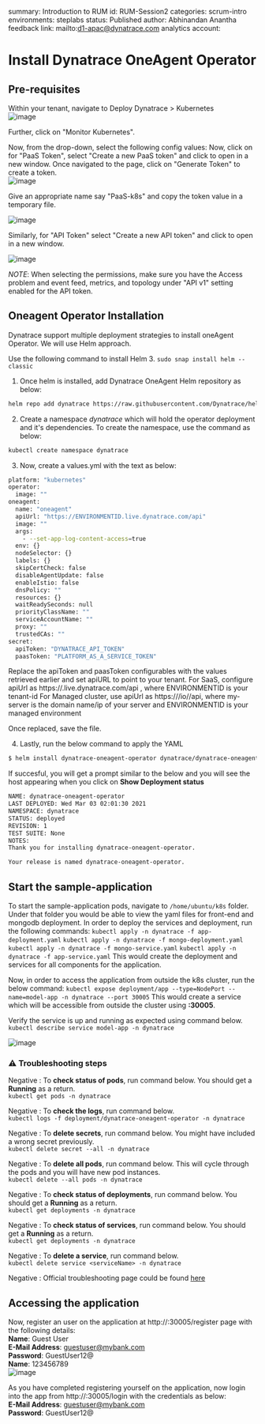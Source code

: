summary: Introduction to RUM
id: RUM-Session2
categories: scrum-intro
environments: steplabs
status: Published
author: Abhinandan Anantha
feedback link: mailto:d1-apac@dynatrace.com
analytics account:
<!-- ------------------------ -->
# Install Dynatrace OneAgent Operator
<!-- ------------------------ -->
## Pre-requisites
Within your tenant, navigate to Deploy Dynatrace > Kubernetes  
![image](./assets/Dynatrace/Dynatrace-hub-Kubernetes.png)

Further, click on "Monitor Kubernetes". 

Now, from the drop-down, select the following config values:
Now, click on  for "PaaS Token", select "Create a new PaaS token" and click to open in a new window. Once navigated to the page, click on "Generate Token" to create a token.  
![image](./assets/Dynatrace/Dynatrace-hub-Kubernetes-02.png)

Give an appropriate name say "PaaS-k8s" and copy the token value in a temporary file.

![image](./assets/Dynatrace/PaaS-token.png)

Similarly, for "API Token" select "Create a new API token" and click to open in a new window.

![image](./assets/Dynatrace/API-token.png)

*NOTE*:
When selecting the permissions, make sure you have the Access problem and event feed, metrics, and topology under "API v1" setting enabled for the API token.

<!-- ------------------------ -->
## Oneagent Operator Installation
Dynatrace support multiple deployment strategies to install oneAgent Operator. We will use Helm approach.

Use the following command to install Helm 3.
`sudo snap install helm --classic`

1. Once helm is installed, add Dynatrace OneAgent Helm repository as below:
```bash
helm repo add dynatrace https://raw.githubusercontent.com/Dynatrace/helm-charts/master/repos/stable
```

2. Create a namespace *dynatrace* which will hold the operator deployment and it's dependencies. To create the namespace, use the command as below:
```bash
kubectl create namespace dynatrace
```

3. Now, create a values.yml with the text as below:
```bash
platform: "kubernetes"
operator:
  image: ""
oneagent:
  name: "oneagent"
  apiUrl: "https://ENVIRONMENTID.live.dynatrace.com/api"
  image: ""
  args:
    - --set-app-log-content-access=true
  env: {}
  nodeSelector: {}
  labels: {}
  skipCertCheck: false
  disableAgentUpdate: false
  enableIstio: false
  dnsPolicy: ""
  resources: {}
  waitReadySeconds: null
  priorityClassName: ""
  serviceAccountName: ""
  proxy: ""
  trustedCAs: ""
secret:
  apiToken: "DYNATRACE_API_TOKEN"
  paasToken: "PLATFORM_AS_A_SERVICE_TOKEN"

```

Replace the apiToken and paasToken configurables with the values retrieved earlier and set apiURL to point to your tenant.
For SaaS, configure apiUrl as https://<ENVIRONMENTID>.live.dynatrace.com/api , where ENVIRONMENTID is your tenant-id
For Managed cluster, use apiUrl as https://<my-server>/io/<ENVIRONMENTID>/api, where my-server is the domain name/ip of your server and ENVIRONMENTID is your managed environment

Once replaced, save the file.

4. Lastly, run the below command to apply the YAML
```bash
$ helm install dynatrace-oneagent-operator dynatrace/dynatrace-oneagent-operator -n dynatrace --values values.yaml
```

If succesful, you will get a prompt similar to the below and you will see the host appearing when you click on **Show Deployment status** 
```bash
NAME: dynatrace-oneagent-operator
LAST DEPLOYED: Wed Mar 03 02:01:30 2021
NAMESPACE: dynatrace
STATUS: deployed
REVISION: 1
TEST SUITE: None
NOTES:
Thank you for installing dynatrace-oneagent-operator.

Your release is named dynatrace-oneagent-operator.
```
<!-- ------------------------ -->
## Start the sample-application
To start the sample-application pods, navigate to `/home/ubuntu/k8s` folder.
Under that folder you would be able to view the yaml files for front-end and mongodb deployment. In order to deploy the services and deployment, run the following commands:
`kubectl apply -n dynatrace -f app-deployment.yaml`
`kubectl apply -n dynatrace -f mongo-deployment.yaml`
`kubectl apply -n dynatrace -f mongo-service.yaml`
`kubectl apply -n dynatrace -f app-service.yaml`
This would create the deployment and services for all components for the application.

Now, in order to access the application from outside the k8s cluster, run the below command:
`kubectl expose deployment/app --type=NodePort --name=model-app -n dynatrace --port 30005`
This would create a service which will be accessible from outside the cluster using **<Instance-ip>:30005**.

Verify the service is up and running as expected using command below. <br>
`kubectl describe service model-app -n dynatrace`

![image](./assets/CommandLine/expose-model-app.png)


### ⚠️ Troubleshooting steps

Negative
: To **check status of pods**, run command below. You should get a **Running** as a return.<br>
`kubectl get pods -n dynatrace`

Negative
: To **check the logs**, run command below.<br>
`kubectl logs -f deployment/dynatrace-oneagent-operator -n dynatrace`

Negative
: To **delete secrets**, run command below. You might have included a wrong secret previously. <br>
`kubectl delete secret --all -n dynatrace`

Negative
: To **delete all pods**, run command below. This will cycle through the pods and you will have new pod instances.<br>
`kubectl delete --all pods -n dynatrace`

Negative
: To **check status of deployments**, run command below. You should get a **Running** as a return.<br>
`kubectl get deployments -n dynatrace`

Negative
: To **check status of services**, run command below. You should get a **Running** as a return.<br>
`kubectl get deployments -n dynatrace`

Negative
: To **delete a service**, run command below.<br>
`kubectl delete service <serviceName> -n dynatrace`

Negative
: Official troubleshooting page could be found [here](https://www.dynatrace.com/support/help/technology-support/cloud-platforms/google-cloud-platform/google-kubernetes-engine/installation-and-operation/full-stack/troubleshoot-oneagent-on-google-kubernetes-engine/)

<!-- ------------------------ -->
## Accessing the application
Now, register an user on the application at http://<IP-address>:30005/register page with the following details:  
**Name**: Guest User  
**E-Mail Address**: guestuser@mybank.com  
**Password**: GuestUser12@  
**Name**: 123456789  
![image](./assets/Application/register-user-app.png)

As you have completed registering yourself on the application, now login into the app from http://<my-IP>:30005/login with the credentials as below:  
**E-Mail Address**: guestuser@mybank.com  
**Password**: GuestUser12@